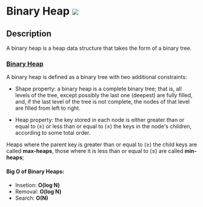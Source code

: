 # Binary Heap [![](https://img.shields.io/badge/Robert-Muraru-blue)](https://robert-muraru-portfolio.herokuapp.com/)


## Description
A binary heap is a heap data structure that takes the form of a binary tree.

### [Binary Heap](https://en.wikipedia.org/wiki/Binary_heap)
A binary heap is defined as a binary tree with two additional constraints:

- Shape property: a binary heap is a complete binary tree; that is, all levels of the tree, except possibly the last one (deepest) are fully filled, and, if the last level of the tree is not complete, the nodes of that level are filled from left to right.

- Heap property: the key stored in each node is either greater than or equal to (≥) or less than or equal to (≤) the keys in the node's children, according to some total order.

Heaps where the parent key is greater than or equal to (≥) the child keys are called __max-heaps__, those where it is less than or equal to (≤) are called __min-heaps__;

#### Big O of Binary Heaps:

- Insetion: __O(log N)__
- Removal: __O(log N)__
- Search: __O(N)__